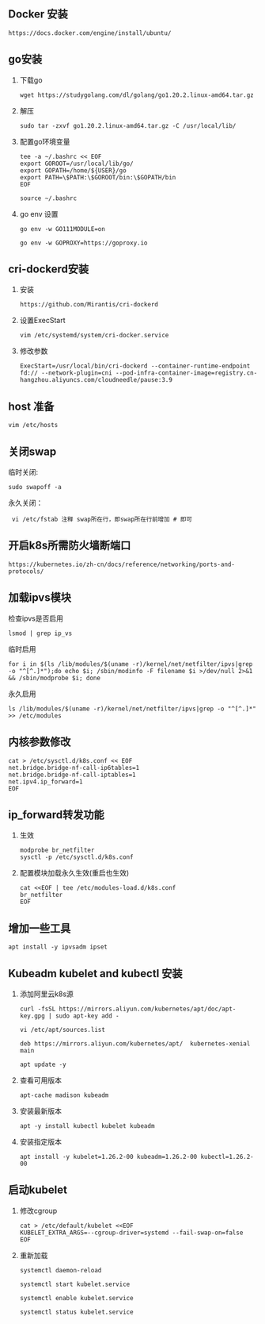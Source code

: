 ## Docker 安装

```shell
https://docs.docker.com/engine/install/ubuntu/
```



## go安装

1. 下载go

   ```shell
   wget https://studygolang.com/dl/golang/go1.20.2.linux-amd64.tar.gz
   ```

2. 解压

   ```shell
   sudo tar -zxvf go1.20.2.linux-amd64.tar.gz -C /usr/local/lib/	
   ```

3. 配置go环境变量

   ```shell
   tee -a ~/.bashrc << EOF
   export GOROOT=/usr/local/lib/go/
   export GOPATH=/home/${USER}/go
   export PATH=\$PATH:\$GOROOT/bin:\$GOPATH/bin
   EOF
   ```

   ```shell
   source ~/.bashrc
   ```

4. go env 设置

   ```shell
   go env -w GO111MODULE=on
   ```
   
   ```shell
   go env -w GOPROXY=https://goproxy.io
   ```
   
   

## cri-dockerd安装

1. 安装

   ```shell
   https://github.com/Mirantis/cri-dockerd
   ```

2. 设置ExecStart

   ```shell
   vim /etc/systemd/system/cri-docker.service
   ```

3. 修改参数

   ```shell
   ExecStart=/usr/local/bin/cri-dockerd --container-runtime-endpoint fd:// --network-plugin=cni --pod-infra-container-image=registry.cn-hangzhou.aliyuncs.com/cloudneedle/pause:3.9
   ```



## host 准备

```shell
vim /etc/hosts
```



## 关闭swap

临时关闭: 

```shell
sudo swapoff -a
```

永久关闭：

```shell
 vi /etc/fstab 注释 swap所在行，即swap所在行前增加 # 即可
```



## 开启k8s所需防火墙断端口

```shell
https://kubernetes.io/zh-cn/docs/reference/networking/ports-and-protocols/
```



## 加载ipvs模块

检查ipvs是否启用

```shell
lsmod | grep ip_vs
```

临时启用

```shell
for i in $(ls /lib/modules/$(uname -r)/kernel/net/netfilter/ipvs|grep -o "^[^.]*");do echo $i; /sbin/modinfo -F filename $i >/dev/null 2>&1 && /sbin/modprobe $i; done
```

永久启用

```shell
ls /lib/modules/$(uname -r)/kernel/net/netfilter/ipvs|grep -o "^[^.]*" >> /etc/modules
```



## 内核参数修改

```shell
cat > /etc/sysctl.d/k8s.conf << EOF
net.bridge.bridge-nf-call-ip6tables=1
net.bridge.bridge-nf-call-iptables=1
net.ipv4.ip_forward=1
EOF
```



## ip_forward转发功能

1. 生效

   ```shell
   modprobe br_netfilter
   sysctl -p /etc/sysctl.d/k8s.conf
   ```

2. 配置模块加载永久生效(重启也生效)

   ```shell
   cat <<EOF | tee /etc/modules-load.d/k8s.conf
   br_netfilter
   EOF
   ```



## 增加一些工具

```shell
apt install -y ipvsadm ipset
```



## Kubeadm kubelet and kubectl 安装

1. 添加阿里云k8s源

   ```shell
   curl -fsSL https://mirrors.aliyun.com/kubernetes/apt/doc/apt-key.gpg | sudo apt-key add - 
   ```

   ```shell
   vi /etc/apt/sources.list
   ```

   ```shell
   deb https://mirrors.aliyun.com/kubernetes/apt/  kubernetes-xenial main
   ```

   ```shell
   apt update -y
   ```

2. 查看可用版本

   ```shell
   apt-cache madison kubeadm
   ```

3. 安装最新版本

   ```shell
   apt -y install kubectl kubelet kubeadm
   ```

4. 安装指定版本

   ```shell
   apt install -y kubelet=1.26.2-00 kubeadm=1.26.2-00 kubectl=1.26.2-00
   ```

## 启动kubelet

1. 修改cgroup

   ```shell
   cat > /etc/default/kubelet <<EOF
   KUBELET_EXTRA_ARGS=--cgroup-driver=systemd --fail-swap-on=false
   EOF
   ```

1. 重新加载

   ```shell
   systemctl daemon-reload
   ```
   
   ```shell
   systemctl start kubelet.service
   ```
   
   ```shell
   systemctl enable kubelet.service
   ```
   
   ```shell
   systemctl status kubelet.service
   ```
   
   
   
   
   
   
   
   
